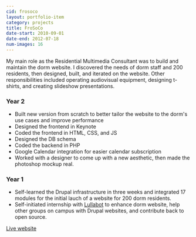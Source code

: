 ```yaml
---
cid: frosoco
layout: portfolio-item
category: projects
title: FroSoCo
date-start: 2010-09-01
date-end: 2012-07-18
num-images: 16
---
```



My main role as the Residential Multimedia Consultant was to build and maintain the dorm website.
I discovered the needs of dorm staff and 200 residents, then designed, built, and iterated on the
website.
Other responsibilities included operating audiovisual equipment,
designing t-shirts, and creating slideshow presentations.


### Year 2
* Built new version from scratch to better tailor the website to the dorm's use cases and 
 improve performance
* Designed the frontend in Keynote
* Coded the frontend in HTML, CSS, and JS
* Designed the DB schema
* Coded the backend in PHP
* Google Calendar integration for easier calendar subscription
* Worked with a designer to come up with a new aesthetic, then made the photoshop mockup real.

### Year 1
* Self-learned the Drupal infrastructure in three weeks and integrated 17 modules for the
initial lauch of a website for 200 dorm residents.
* Self-initiated internship with <a href="http://www.lullabot.com/" target="_blank">Lullabot</a> to enhance dorm website, help other groups on campus with Drupal websites, and contribute back to open source.

<p><a href="http://frosoco.stanford.edu/" target="_blank">Live website</a></p>


